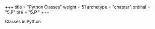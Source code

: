 +++
title = "Python Classes"
weight = 51
archetype = "chapter"
ordinal = "5.P"
pre = "<b>5.P </b>"
+++


Classes in Python

